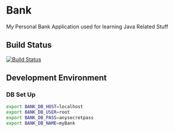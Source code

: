 # Bank
My Personal Bank Application used for learning Java Related Stuff

## Build Status
[![Build Status](https://travis-ci.org/clouway-incubator/servlets.svg?branch=master)](https://travis-ci.org/clouway-incubator/servlets)

## Development Environment

### DB Set Up

```sh
export BANK_DB_HOST=localhost
export BANK_DB_USER=root
export BANK_DB_PASS=anysecretpass
export BANK_DB_NAME=myBank
```
